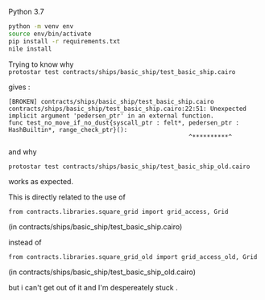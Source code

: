 Python 3.7

```bash
python -m venv env
source env/bin/activate
pip install -r requirements.txt
nile install
```

Trying to know why  
`protostar test contracts/ships/basic_ship/test_basic_ship.cairo` 

gives :
```
[BROKEN] contracts/ships/basic_ship/test_basic_ship.cairo                       
contracts/ships/basic_ship/test_basic_ship.cairo:22:51: Unexpected implicit argument 'pedersen_ptr' in an external function.
func test_no_move_if_no_dust{syscall_ptr : felt*, pedersen_ptr : HashBuiltin*, range_check_ptr}():
                                                  ^**********^

```

and why 

`protostar test contracts/ships/basic_ship/test_basic_ship_old.cairo` 

works as expected. 

This is directly related to the use of 
```cairo
from contracts.libraries.square_grid import grid_access, Grid
```
(in contracts/ships/basic_ship/test_basic_ship.cairo)

instead of 
```cairo
from contracts.libraries.square_grid_old import grid_access_old, Grid
```
(in contracts/ships/basic_ship/test_basic_ship_old.cairo)

but i can't get out of it and I'm despereately stuck . 
